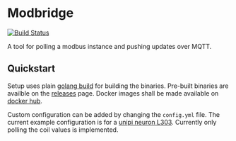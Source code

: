 # Modbridge

[![Build Status](https://travis-ci.com/mhemeryck/modbridge.svg?branch=master)](https://travis-ci.com/mhemeryck/modbridge)

A tool for polling a modbus instance and pushing updates over MQTT.

## Quickstart

Setup uses plain [golang build] for building the binaries.
Pre-built binaries are availble on the [releases] page.
Docker images shall be made available on [docker hub].

Custom configuration can be added by changing the `config.yml` file.
The current example configuration is for a [unipi neuron L303].
Currently only polling the coil values is implemented.


[golang build]: https://golang.org/pkg/go/build/
[releases]: https://github.com/mhemeryck/modbridge/releases/
[docker hub]: https://hub.docker.com/r/mhemeryck/modbridge/
[unipi neuron L303]: https://www.unipi.technology/unipi-neuron-l303-p23/
